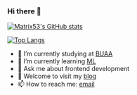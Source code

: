 ### Hi there 👋
[![Matrix53's GitHub stats](https://github-readme-stats.vercel.app/api?username=Matrix53&count_private=true&show_icons=true&theme=radical)](https://github.com/anuraghazra/github-readme-stats)

[![Top Langs](https://github-readme-stats.vercel.app/api/top-langs/?username=Matrix53&layout=compact&theme=radical&card_width=445&hide=CSS,HTML&langs_count=6)](https://github.com/anuraghazra/github-readme-stats)

- 🔭 I’m currently studying at [BUAA](https://en.wikipedia.org/wiki/Beihang_University)
- 🌱 I’m currently learning [ML](https://en.wikipedia.org/wiki/Machine_learning)
- 💬 Ask me about frontend development
- 📃 Welcome to visit my [blog](https://matrix53.github.io)
- 📫 How to reach me: <a href="mailto:1079207272@qq.com">email</a>
<!--
**Matrix53/Matrix53** is a ✨ _special_ ✨ repository because its `README.md` (this file) appears on your GitHub profile.

Here are some ideas to get you started:

- 🔭 I’m currently working on ...
- 🌱 I’m currently learning ...
- 👯 I’m looking to collaborate on ...
- 🤔 I’m looking for help with ...
- 💬 Ask me about ...
- 📫 How to reach me: ...
- 😄 Pronouns: ...
- ⚡ Fun fact: ...
-->
